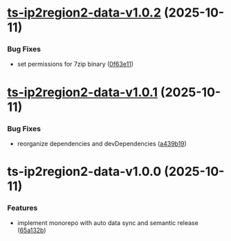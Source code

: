 # [ts-ip2region2-data-v1.0.2](https://github.com/Steven-Qiang/ts-ip2region2/compare/ts-ip2region2-data-v1.0.1...ts-ip2region2-data-v1.0.2) (2025-10-11)


### Bug Fixes

* set permissions for 7zip binary ([0f63e11](https://github.com/Steven-Qiang/ts-ip2region2/commit/0f63e116933879ea1f9c92eab3a7e7abd6a659a9))

# [ts-ip2region2-data-v1.0.1](https://github.com/Steven-Qiang/ts-ip2region2/compare/ts-ip2region2-data-v1.0.0...ts-ip2region2-data-v1.0.1) (2025-10-11)


### Bug Fixes

* reorganize dependencies and devDependencies ([a439b19](https://github.com/Steven-Qiang/ts-ip2region2/commit/a439b1911ef7df56e8491b66b98fbe21d1cc4bcb))

# ts-ip2region2-data-v1.0.0 (2025-10-11)


### Features

* implement monorepo with auto data sync and semantic release ([65a132b](https://github.com/Steven-Qiang/ts-ip2region2/commit/65a132b45e76674de9feeeecd44dc0f7dfcebc6b))
